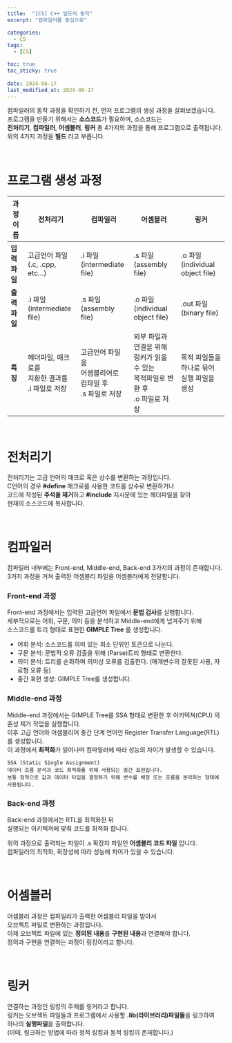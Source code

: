 ```yaml
---
title:  "[CS] C++ 빌드의 동작"
excerpt: "컴파일러를 중심으로"

categories:
  - CS
tags:
  - [CS]

toc: true
toc_sticky: true
 
date: 2024-06-17
last_modified_at: 2024-06-17
---
```


컴파일러의 동작 과정을 확인하기 전, 먼저 프로그램의 생성 과정을 살펴보겠습니다.  
프로그램을 만들기 위해서는 **소스코드**가 필요하며, 소스코드는  
**전처리기**, **컴파일러**, **어셈블러**, **링커** 총 4가지의 과정을 통해 프로그램으로 출력됩니다.  
위의 4가지 과정을 **빌드** 라고 부릅니다.  

<br/>

# 프로그램 생성 과정

| **과정 이름** | **전처리기** | **컴파일러** | **어셈블러** | **링커** |
| --- | --- | --- | --- | --- |
| **입력 파일** | 고급언어 파일 <br/> (.c, .cpp, etc…) | .i 파일 <br/> (intermediate file) | .s 파일 <br/> (assembly file) | .o 파일 <br/> (individual object file) |
| **출력 파일** | .i 파일 <br/> (intermediate file) | .s 파일 <br/> (assembly file) | .o 파일 <br/> (individual object file) | .out 파일 <br/> (binary file) |
| **특징** | 헤더파일, 매크로를 <br/> 치환한 결과를 <br/> .i 파일로 저장 | 고급언어 파일을 <br/> 어셈블리어로 <br/> 컴파일 후 <br/> .s 파일로 저장 | 외부 파일과 연결을 위해 <br/> 링커가 읽을 수 있는 <br/> 목적파일로 변환 후 <br/> .o 파일로 저장 | 목적 파일들을 <br/> 하나로 묶어 <br/> 실행 파일을 생성 |

<br/>

# 전처리기
전처리기는 고급 언어의 매크로 혹은 상수를 변환하는 과정입니다.  
C언어의 경우 **#define** 매크로를 사용한 코드를 상수로 변환하거나  
코드에 작성된 **주석을 제거**하고 **#include** 지시문에 있는 헤더파일을 찾아  
현재의 소스코드에 복사합니다.  

<br/>

# 컴파일러
컴파일러 내부에는 Front-end, Middle-end, Back-end 3가지의 과정이 존재합니다.  
3가지 과정을 거쳐 출력된 어셈블리 파일을 어셈블러에게 전달합니다.  

### Front-end 과정
Front-end 과정에서는 입력된 고급언어 파일에서 **문법 검사**를 실행합니다.  
세부적으로는 어휘, 구문, 의미 등을 분석하고 Middle-end에게 넘겨주기 위해  
소스코드를 트리 형태로 표현한 **GIMPLE Tree** 를 생성합니다.  
* 어휘 분석: 소스코드를 의미 있는 최소 단위인 토큰으로 나눈다.
* 구문 분석: 문법적 오류 검출을 위해 (Parse)트리 형태로 변환한다.
* 의미 분석: 트리를 순회하며 의미상 오류를 검출한다. (매개변수의 잘못된 사용, 자료형 오류 등)
* 중간 표현 생성: GIMPLE Tree를 생성합니다.

### Middle-end 과정
Middle-end 과정에서는 GIMPLE Tree를 SSA 형태로 변환한 후 아키텍쳐(CPU) 의존성 제거 작업을 실행합니다.  
이후 고급 언어와 어셈블리어 중간 단계 언어인 Register Transfer Language(RTL)를 생성합니다.  
이 과정에서 **최적화**가 일어나며 컴파일러에 따라 성능의 차이가 발생할 수 있습니다.  

```
SSA (Static Single Assignment)
데이터 흐름 분석과 코드 최적화를 위해 사용되는 중간 표현입니다.  
보통 정적으로 값과 데이터 타입을 결정하기 위해 변수를 배정 또는 흐름을 분리하는 형태에 사용됩니다.
```

### Back-end 과정
Back-end 과정에서는 RTL을 최적화한 뒤  
실행되는 아키텍쳐에 맞춰 코드를 최적화 합니다.  

위의 과정으로 출력되는 파일이 .s 확장자 파일인 **어셈블리 코드 파일** 입니다.  
컴파일러의 최적화, 확장성에 따라 성능에 차이가 있을 수 있습니다.  

<br/>

# 어셈블러
어셈블러 과정은 컴파일러가 출력한 어셈블리 파일을 받아서  
오브젝트 파일로 변환하는 과정입니다.  
이제 오브젝트 파일에 있는 **정의된 내용**를 **구현된 내용**과 연결해야 합니다.  
정의과 구현을 연결하는 과정이 링킹이라고 합니다.  

<br/>

# 링커
연결하는 과정인 링킹의 주체를 링커라고 합니다.  
링커는 오브젝트 파일들과 프로그램에서 사용할 **.lib(라이브러리)파일들**을 링크하여  
하나의 **실행파일**을 출력합니다.  
(이때, 링크하는 방법에 따라 정적 링킹과 동적 링킹이 존재합니다.)
